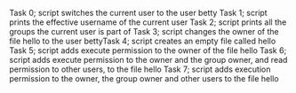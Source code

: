 Task 0; script switches the current user to the user betty
Task 1; script prints the effective username of the current user
Task 2; script prints all the groups the current user is part of
Task 3; script changes the owner of the file hello to the user bettyTask 4; script creates an empty file called hello
Task 5; script adds execute permission to the owner of the file hello
Task 6; script adds execute permission to the owner and the group owner, and read permission to other users, to the file hello
Task 7; script adds execution permission to the owner, the group owner and other users to the file hello
